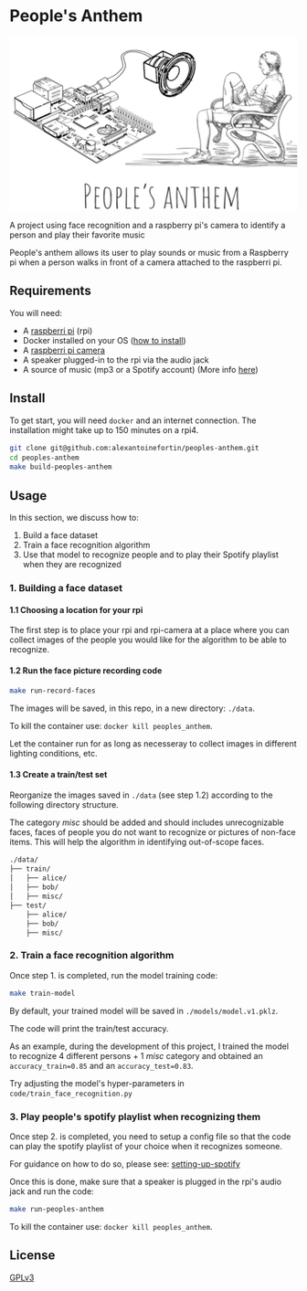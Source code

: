 # People's Anthem

![peoples-anthem-logo](./assets/logo.png "People's anthem")

A project using face recognition and a raspberry pi's camera to identify a person and play their favorite music

People's anthem allows its user to play sounds or music from a Raspberry pi when a person walks in front of a camera attached to the raspberri pi.

## Requirements
You will need:
* A [raspberri pi](https://www.raspberrypi.org/) (rpi)
* Docker installed on your OS ([how to install](https://docs.docker.com/engine/install/debian/))
* A [raspberri pi camera](https://www.raspberrypi.org/products/camera-module-v2/)
* A speaker plugged-in to the rpi via the audio jack
* A source of music (mp3 or a Spotify account) (More info [here](doc/setting-up-spotify.md))


## Install
To get start, you will need `docker` and an internet connection.
The installation might take up to 150 minutes on a rpi4.

```bash
git clone git@github.com:alexantoinefortin/peoples-anthem.git
cd peoples-anthem
make build-peoples-anthem
```



## Usage
In this section, we discuss how to:
1. Build a face dataset
2. Train a face recognition algorithm
3. Use that model to recognize people and to play their Spotify playlist when they are recognized

### 1. Building a face dataset

#### 1.1 Choosing a location for your rpi
The first step is to place your rpi and rpi-camera at a place where you can collect images of the people you would like for the algorithm to be able to recognize.

#### 1.2 Run the face picture recording code
```bash
make run-record-faces
```
The images will be saved, in this repo, in a new directory: `./data`.

To kill the container use: `docker kill peoples_anthem`.

Let the container run for as long as necesseray to collect images in different lighting conditions, etc. 

#### 1.3 Create a train/test set
Reorganize the images saved in `./data` (see step 1.2) according to the following directory structure. 

The category _misc_ should be added and should includes unrecognizable faces, faces of people you do not want to recognize or pictures of non-face items. This will help the algorithm in identifying out-of-scope faces.

```
./data/
├── train/
│   ├── alice/
│   ├── bob/
│   ├── misc/
├── test/
    ├── alice/
    ├── bob/
    ├── misc/
```

### 2. Train a face recognition algorithm
Once step 1. is completed, run the model training code:

```bash
make train-model
```
By default, your trained model will be saved in `./models/model.v1.pklz`. 

The code will print the train/test accuracy.

As an example, during the development of this project, I trained the model to recognize 4 different persons + 1 _misc_ category and obtained an `accuracy_train=0.85` and an `accuracy_test=0.83`.

Try adjusting the model's hyper-parameters in `code/train_face_recognition.py`

### 3. Play people's spotify playlist when recognizing them
Once step 2. is completed, you need to setup a config file so that the code can play the spotify playlist of your choice when it recognizes someone.

For guidance on how to do so, please see: [setting-up-spotify](doc/setting-up-spotify.md)

Once this is done, make sure that a speaker is plugged in the rpi's audio jack and run the code:
```bash
make run-peoples-anthem
```
To kill the container use: `docker kill peoples_anthem`.

## License

[GPLv3](LICENSE)